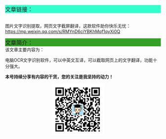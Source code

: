 <div style="background-color:#33ffcc;font-size:18px">文章链接：</div>

<br/>图片文字识别提取，网页文字截屏翻译，这款软件助你快乐无忧：<a href="https://mp.weixin.qq.com/s/RMYnD6ciYBKhMqf1qyXi0Q" target="_blank" >https://mp.weixin.qq.com/s/RMYnD6ciYBKhMqf1qyXi0Q</a>



<div style="background-color:RGB(52,160,40);font-size:18px">文章简介：</div>
该文章主要内容为：

电脑OCR文字识别软件，可以中英文互译，可以截取网页上的文字翻译，功能十分强大。

**本号持续分享有内容的干货，您的关注是我坚持的动力！**

<img src="./_assets/clip_image002.jpg" style="width:33%;margin-left:30%" />
